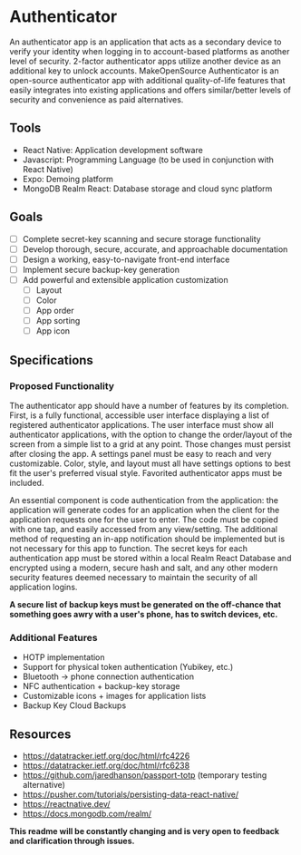 # Authenticator

An authenticator app is an application that acts as a secondary device to verify your identity when logging in to account-based platforms as another level of security. 2-factor authenticator apps utilize another device as an additional key to unlock accounts. MakeOpenSource Authenticator is an open-source authenticator app with additional quality-of-life features that easily integrates into existing applications and offers similar/better levels of security and convenience as paid alternatives.

## Tools

* React Native: Application development software
* Javascript: Programming Language (to be used in conjunction with React Native)
* Expo: Demoing platform
* MongoDB Realm React: Database storage and cloud sync platform

## Goals

- [ ] Complete secret-key scanning and secure storage functionality
- [ ] Develop thorough, secure, accurate, and approachable documentation
- [ ] Design a working, easy-to-navigate front-end interface
- [ ] Implement secure backup-key generation
- [ ] Add powerful and extensible application customization
	- [ ] Layout
	- [ ] Color
	- [ ] App order
	- [ ] App sorting
	- [ ] App icon

## Specifications

### Proposed Functionality

The authenticator app should have a number of features by its completion. First, is a fully functional, accessible user interface displaying a list of registered authenticator applications. The user interface must show all authenticator applications, with the option to change the order/layout of the screen from a simple list to a grid at any point. Those changes must persist after closing the app. A settings panel must be easy to reach and very customizable. Color, style, and layout must all have settings options to best fit the user's preferred visual style. Favorited authenticator apps must be included.

An essential component is code authentication from the application: the application will generate codes for an application when the client for the application requests one for the user to enter. The code must be copied with one tap, and easily accessed from any view/setting. The additional method of requesting an in-app notification should be implemented but is not necessary for this app to function. The secret keys for each authentication app must be stored within a local Realm React Database and encrypted using a modern, secure hash and salt, and any other modern security features deemed necessary to maintain the security of all application logins.

**A secure list of backup keys must be generated on the off-chance that something goes awry with a user's phone, has to switch devices, etc.**

### Additional Features 

* HOTP implementation
* Support for physical token authentication (Yubikey, etc.)
* Bluetooth → phone connection authentication
* NFC authentication + backup-key storage
* Customizable icons + images for application lists
* Backup Key Cloud Backups

## Resources

* https://datatracker.ietf.org/doc/html/rfc4226
* https://datatracker.ietf.org/doc/html/rfc6238
* https://github.com/jaredhanson/passport-totp (temporary testing alternative)
* https://pusher.com/tutorials/persisting-data-react-native/
* https://reactnative.dev/
* https://docs.mongodb.com/realm/

**This readme will be constantly changing and is very open to feedback and clarification through issues.**
